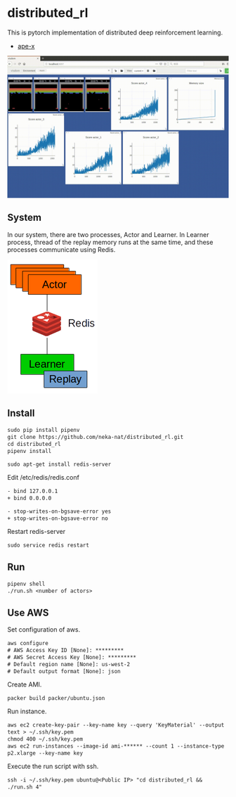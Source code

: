 # distributed_rl

This is pytorch implementation of distributed deep reinforcement learning.

* [ape-x](https://arxiv.org/abs/1803.00933)

![image](images/image.gif)

## System
In our system, there are two processes, Actor and Learner.
In Learner process, thread of the replay memory runs at the same time,
and these processes communicate using Redis.

![system](images/system.png)

## Install

```
sudo pip install pipenv
git clone https://github.com/neka-nat/distributed_rl.git
cd distributed_rl
pipenv install
```

```
sudo apt-get install redis-server
```

Edit /etc/redis/redis.conf

```
- bind 127.0.0.1
+ bind 0.0.0.0
```

```
- stop-writes-on-bgsave-error yes
+ stop-writes-on-bgsave-error no
```

Restart redis-server

```
sudo service redis restart
```

## Run

```
pipenv shell
./run.sh <number of actors>
```

## Use AWS

Set configuration of aws.

```
aws configure
# AWS Access Key ID [None]: *********
# AWS Secret Access Key [None]: *********
# Default region name [None]: us-west-2
# Default output format [None]: json
```

Create AMI.

```
packer build packer/ubuntu.json
```

Run instance.

```
aws ec2 create-key-pair --key-name key --query 'KeyMaterial' --output text > ~/.ssh/key.pem
chmod 400 ~/.ssh/key.pem
aws ec2 run-instances --image-id ami-****** --count 1 --instance-type p2.xlarge --key-name key
```

Execute the run script with ssh.

```
ssh -i ~/.ssh/key.pem ubuntu@<Public IP> "cd distributed_rl && ./run.sh 4"
```
